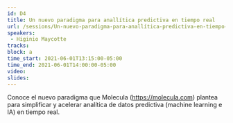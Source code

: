 ```yaml
---
id: D4
title: Un nuevo paradigma para anallítica predictiva en tiempo real
url: /sessions/Un-nuevo-paradigma-para-anallítica-predictiva-en-tiempo-real
speakers:
 - Higinio Maycotte
tracks:
block: a
time_start: 2021-06-01T13:15:00-05:00
time_end: 2021-06-01T14:00:00-05:00
video:
slides:
---
```


Conoce el nuevo paradigma que Molecula (https://molecula.com) plantea para simplificar y acelerar analítica de datos predictiva (machine learning e IA) en tiempo real.

